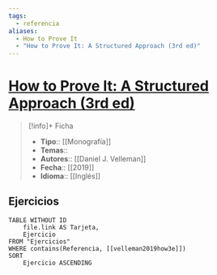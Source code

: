 ```yaml
---
tags:
  - referencia
aliases:
  - How to Prove It
  - "How to Prove It: A Structured Approach (3rd ed)"
---
```

# [How to Prove It: A Structured Approach (3rd ed)]()

>[!info]+ Ficha
>- **Tipo**:: [[Monografía]]
>- **Temas**::
>- **Autores**:: [[Daniel J. Velleman]]
>- **Fecha**:: [[2019]]
>- **Idioma**:: [[Inglés]]

## Ejercicios
```dataview
TABLE WITHOUT ID
    file.link AS Tarjeta,
    Ejercicio
FROM "Ejercicios"
WHERE contains(Referencia, [[velleman2019how3e]])
SORT
    Ejercicio ASCENDING
```
